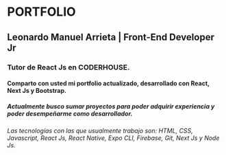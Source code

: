 # PORTFOLIO 
## Leonardo Manuel Arrieta | Front-End Developer Jr
### Tutor de React Js en CODERHOUSE. 
####  Comparto con usted mi portfolio actualizado, desarrollado con React,  Next Js y Bootstrap.
##### Actualmente busco sumar proyectos para poder adquirir experiencia y poder desempeñarme como desarrollador.
###### Las tecnologías con las que usualmente trabajo son: HTML, CSS, Javascript, React Js, React Native, Expo CLI, Firebase, Git, Next Js y Node Js.
